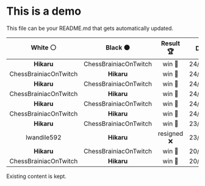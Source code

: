 # This is a demo

This file can be your README.md that gets automatically updated.

<!--START_SECTION:chessStats-->
<!-- Automatically generated with https://github.com/Balastrong/chess-stats-action -->

| White ⚪ | Black ⚫ | Result 🏆 | Date 📅 | Position 🗺️ |
|:---:|:---:|:---:|:---:|:---:|
| **Hikaru** | ChessBrainiacOnTwitch | win 🥇 | 24/6/2024 | <a href="http://www.ee.unb.ca/cgi-bin/tervo/fen.pl?select=2rR1k1r/4Rpp1/p4q1p/1p6/2p2b2/5N2/PPP3PP/1K1Q4 b - -">Link</a> |
| ChessBrainiacOnTwitch | **Hikaru** | win 🥇 | 24/6/2024 | <a href="http://www.ee.unb.ca/cgi-bin/tervo/fen.pl?select=8/pp2Qp2/1kp1p3/4P3/3r1p2/P3n1p1/1P6/6K1 w - -">Link</a> |
| **Hikaru** | ChessBrainiacOnTwitch | win 🥇 | 24/6/2024 | <a href="http://www.ee.unb.ca/cgi-bin/tervo/fen.pl?select=4B1k1/5p1p/3p2p1/3P4/1qpQP3/8/rP4PP/5R1K b - -">Link</a> |
| ChessBrainiacOnTwitch | **Hikaru** | win 🥇 | 24/6/2024 | <a href="http://www.ee.unb.ca/cgi-bin/tervo/fen.pl?select=8/5pk1/8/3Q1p2/4p2p/3p3P/1q3KP1/8 w - -">Link</a> |
| **Hikaru** | ChessBrainiacOnTwitch | win 🥇 | 24/6/2024 | <a href="http://www.ee.unb.ca/cgi-bin/tervo/fen.pl?select=4r1k1/pb3pbp/1pn2qp1/3BP3/8/5N1P/P3QPP1/2RR2K1 b - -">Link</a> |
| ChessBrainiacOnTwitch | **Hikaru** | win 🥇 | 24/6/2024 | <a href="http://www.ee.unb.ca/cgi-bin/tervo/fen.pl?select=6k1/p4pp1/2p1p3/2P1rq1p/1PR4P/P2r2P1/3N1b1K/3Q1R2 w - -">Link</a> |
| **Hikaru** | ChessBrainiacOnTwitch | win 🥇 | 23/6/2024 | <a href="http://www.ee.unb.ca/cgi-bin/tervo/fen.pl?select=8/6k1/6R1/p2B3P/Pb3p2/3P1K2/r7/8 b - -">Link</a> |
| lwandile592 | **Hikaru** | resigned ❌ | 23/6/2024 | <a href="http://www.ee.unb.ca/cgi-bin/tervo/fen.pl?select=r1bqk2r/pp2npbp/2p1n1p1/3p4/8/1B1P3N/PPP1NPPP/R1BQK2R w KQkq -">Link</a> |
| **Hikaru** | ChessBrainiacOnTwitch | win 🥇 | 20/6/2024 | <a href="http://www.ee.unb.ca/cgi-bin/tervo/fen.pl?select=2r2bk1/8/6N1/R1P4p/1pK5/1P6/2P1R1PP/5r2 b - -">Link</a> |
| ChessBrainiacOnTwitch | **Hikaru** | win 🥇 | 20/6/2024 | <a href="http://www.ee.unb.ca/cgi-bin/tervo/fen.pl?select=8/1p2pk2/p2p4/P2P2B1/4p3/6P1/1b4K1/8 w - -">Link</a> |

<!--END_SECTION:chessStats-->

Existing content is kept.
